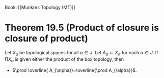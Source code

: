 Book: [[Munkres Topology (MT)]]
# Theorem 19.5 (Product of closure is closure of product)
Let $X_{\alpha}$ be topological spaces for all $\alpha\in J$.
Let $A_{\alpha}\subset X_{\alpha}$ for each $\alpha\in J$.
If $\prod X_{\alpha}$ is given either the product of the box topology, then
- $\prod \overline{ A_{\alpha}}=\overline{\prod A_{\alpha}}$.